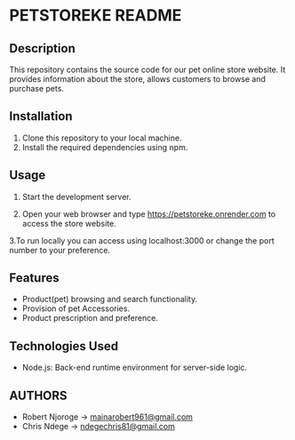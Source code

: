 # PETSTOREKE README

## Description
This repository contains the source code for our pet online store website. It provides information about the store, allows customers to browse and purchase pets.

## Installation
1. Clone this repository to your local machine.
2. Install the required dependencies using npm.


## Usage
1. Start the development server.

2. Open your web browser and type https://petstoreke.onrender.com to access the store website.

3.To run locally you can access using localhost:3000 or change the port number to your preference.

## Features
- Product(pet) browsing and search functionality.
- Provision of pet Accessories.
- Product prescription and preference.

## Technologies Used
- Node.js: Back-end runtime environment for server-side logic.


## AUTHORS

- Robert Njoroge -> mainarobert961@gmail.com
- Chris Ndege -> ndegechris81@gmail.com
